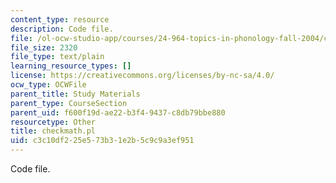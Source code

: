 ```yaml
---
content_type: resource
description: Code file.
file: /ol-ocw-studio-app/courses/24-964-topics-in-phonology-fall-2004/c3c10df225e573b31e2b5c9c9a3ef951_checkmath.pl
file_size: 2320
file_type: text/plain
learning_resource_types: []
license: https://creativecommons.org/licenses/by-nc-sa/4.0/
ocw_type: OCWFile
parent_title: Study Materials
parent_type: CourseSection
parent_uid: f600f19d-ae22-b3f4-9437-c8db79bbe880
resourcetype: Other
title: checkmath.pl
uid: c3c10df2-25e5-73b3-1e2b-5c9c9a3ef951
---
```

Code file.